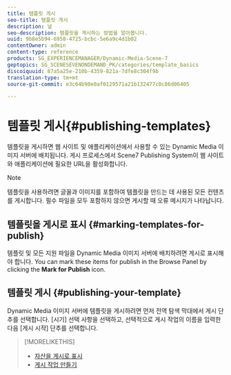 ```yaml
---
title: 템플릿 게시
seo-title: 템플릿 게시
description: 널
seo-description: 템플릿을 게시하는 방법을 알아봅니다.
uuid: 9b8e5b94-6958-4725-bcbc-5e6a9c4d1b02
contentOwner: admin
content-type: reference
products: SG_EXPERIENCEMANAGER/Dynamic-Media-Scene-7
geptopics: SG_SCENESEVENONDEMAND_PK/categories/template_basics
discoiquuid: 87a5a25e-210b-4359-821a-7dfe8c304f9b
translation-type: tm+mt
source-git-commit: e3c64b90e0af0129571a21b132477c0c86d06405

---
```



# 템플릿 게시{#publishing-templates}

템플릿을 게시하면 웹 사이트 및 애플리케이션에서 사용할 수 있는 Dynamic Media 이미지 서버에 배치됩니다. 게시 프로세스에서 Scene7 Publishing System이 웹 사이트와 애플리케이션에 필요한 URL을 활성화합니다.

>[!NOTE]
>
>템플릿을 사용하려면 글꼴과 이미지를 포함하여 템플릿을 만드는 데 사용된 모든 컨텐츠를 게시합니다. 필수 파일을 모두 포함하지 않으면 게시할 때 오류 메시지가 나타납니다.

## 템플릿을 게시로 표시 {#marking-templates-for-publish}

템플릿 및 모든 지원 파일을 Dynamic Media 이미지 서버에 배치하려면 게시로 표시해야 합니다. You can mark these items for publish in the Browse Panel by clicking the **Mark for Publish** icon.

## 템플릿 게시 {#publishing-your-template}

Dynamic Media 이미지 서버에 템플릿을 게시하려면 먼저 전역 탐색 막대에서 게시 단추를 선택합니다. [시기] 선택 사항을 선택하고, 선택적으로 게시 작업의 이름을 입력한 다음 [게시 시작] 단추를 선택합니다.

>[!MORELIKETHIS]
>
>* [자산을 게시로 표시](publishing-files.md#publish_after_uploading)
>* [게시 작업 만들기](publishing-files.md#creating_a_publish_job)

